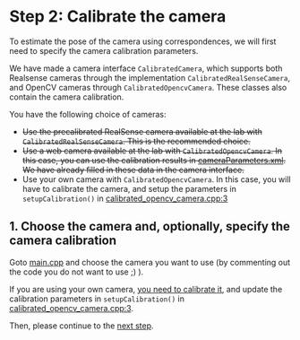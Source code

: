 # Step 2: Calibrate the camera
To estimate the pose of the camera using correspondences, we will first need to specify the camera calibration parameters.

We have made a camera interface `CalibratedCamera`, which supports both Realsense cameras through the implementation `CalibratedRealSenseCamera`, and OpenCV cameras through `CalibratedOpencvCamera`.
These classes also contain the camera calibration.

You have the following choice of cameras:
- ~~Use the precalibrated RealSense camera available at the lab with `CalibratedRealSenseCamera`.
  This is the recommended choice.~~
- ~~Use a web camera available at the lab with `CalibratedOpencvCamera`.
  In this case, you can use the calibration results in [cameraParameters.xml].
  We have already filled in these data in the camera interface.~~
- Use your own camera with `CalibratedOpencvCamera`.
  In this case, you will have to calibrate the camera, and setup the parameters in `setupCalibration()` in [calibrated_opencv_camera.cpp:3]

## 1. Choose the camera and, optionally, specify the camera calibration
Goto [main.cpp] and choose the camera you want to use (by commenting out the code you do not want to use ;) ).

If you are using your own camera, [you need to calibrate it][calibration-tutorial], and update the calibration parameters in `setupCalibration()` in [calibrated_opencv_camera.cpp:3].

Then, please continue to the [next step](3-finish-twoviewrelativeposeestimator.md).

[main.cpp]: https://github.com/tek5030/lab-simple-vo/blob/master/main.cpp
[calibrated_opencv_camera.cpp:3]: https://github.com/tek5030/lab-simple-vo/blob/master/calibrated_opencv_camera.cpp#L3
[cameraParameters.xml]: https://github.com/tek5030/lab-pose-estimation/blob/master/cameraParameters.xml
[calibration-tutorial]: https://docs.opencv.org/4.5.5/d7/d21/tutorial_interactive_calibration.html

